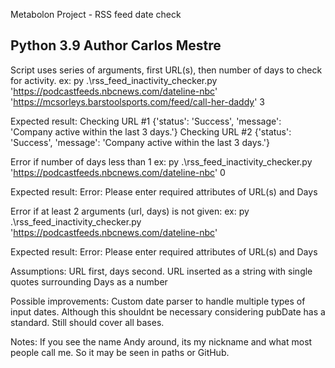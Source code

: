 Metabolon Project - RSS feed date check

Python 3.9
Author Carlos Mestre
---------------------
Script uses series of arguments, first URL(s), then number of days to check for activity.
ex: 
py .\rss_feed_inactivity_checker.py 'https://podcastfeeds.nbcnews.com/dateline-nbc' 'https://mcsorleys.barstoolsports.com/feed/call-her-daddy' 3

Expected result:
Checking URL #1
{'status': 'Success', 'message': 'Company active within the last 3 days.'}
Checking URL #2
{'status': 'Success', 'message': 'Company active within the last 3 days.'}

Error if number of days less than 1
ex: 
py .\rss_feed_inactivity_checker.py 'https://podcastfeeds.nbcnews.com/dateline-nbc' 0

Expected result: 
Error: Please enter required attributes of URL(s) and Days

Error if at least 2 arguments (url, days) is not given:
ex: 
py .\rss_feed_inactivity_checker.py 'https://podcastfeeds.nbcnews.com/dateline-nbc'

Expected result:
Error: Please enter required attributes of URL(s) and Days

Assumptions:
URL first, days second.
URL inserted as a string with single quotes surrounding
Days as a number

Possible improvements:
Custom date parser to handle multiple types of input dates. Although this shouldnt be necessary considering pubDate has a standard. Still should cover all bases.

Notes:
If you see the name Andy around, its my nickname and what most people call me. So it may be seen in paths or GitHub.
